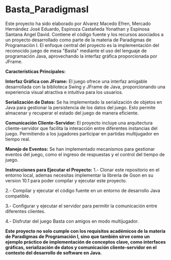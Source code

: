 # Basta_ParadigmasI

Este proyecto ha sido elaborado por Alvarez Macedo Efren, Mercado Hernández José Eduardo, Espinoza Castañeda Yonathan y Espinosa Santana Angel David. Contiene el código fuente y los recursos asociados a un proyecto desarrollado como parte de la materia de Paradigmas de Programación I. El enfoque central del proyecto es la implementación del reconocido juego de mesa "Basta" mediante el uso del lenguaje de programación Java, aprovechando la interfaz gráfica proporcionada por JFrame.

**Características Principales:**

**Interfaz Gráfica con JFrame:** El juego ofrece una interfaz amigable desarrollada con la biblioteca Swing y JFrame de Java, proporcionando una experiencia visual atractiva e intuitiva para los usuarios.

**Serialización de Datos:** Se ha implementado la serialización de objetos en Java para gestionar la persistencia de los datos del juego. Esto permite almacenar y recuperar el estado del juego de manera eficiente.

**Comunicación Cliente-Servidor:** El proyecto incluye una arquitectura cliente-servidor que facilita la interacción entre diferentes instancias del juego. Permitiendo a los jugadores participar en partidas multijugador en tiempo real.

**Manejo de Eventos:** Se han implementado mecanismos para gestionar eventos del juego, como el ingreso de respuestas y el control del tiempo de juego.

**Instrucciones para Ejecutar el Proyecto:**
1.- Clonar este repositorio en el entorno local, ademas necesitas implementar la libreria de Gson en su version 10.1 para poder compilar y ejecutar este proyecto.

2.- Compilar y ejecutar el código fuente en un entorno de desarrollo Java compatible.

3.- Configurar y ejecutar el servidor para permitir la comunicación entre diferentes clientes.

4.- Disfrutar del juego Basta con amigos en modo multijugador.

**Este proyecto no solo cumple con los requisitos académicos de la materia de Paradigmas de Programación I, sino que también sirve como un ejemplo práctico de implementación de conceptos clave, como interfaces gráficas, serialización de datos y comunicación cliente-servidor en el contexto del desarrollo de software en Java.**
